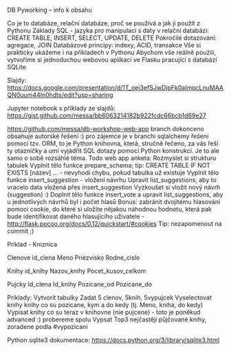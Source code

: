 DB Pyworking – info k obsahu

Co je to databáze, relační databáze, proč se používá a jak ji použít z Pythonu
Základy SQL - jazyka pro manipulaci s daty v relační databázi: CREATE TABLE, INSERT, SELECT, UPDATE, DELETE
Pokročilé dotazování: agregace, JOIN
Databázové principy: indexy, ACID, transakce 
Vše si prakticky ukážeme i na příkladech v Pythonu
Abychom vše reálně použili, vytvoříme si jednoduchou webovou aplikaci ve Flasku pracující s databází SQLite



Slajdy:
https://docs.google.com/presentation/d/1T_oei3efSJwDjpFk0aImpcLnuMAAQN0uum44In0hdts/edit?usp=sharing

Jupyter notebook s příklady ze slajdů: https://gist.github.com/messa/bb6063214182b922fcdc66bcb1d69e27

https://github.com/messa/db-workshop-web-app
branch dokonceno obsahuje autorské řešení :)
pro zájemce je v branchi sqlalchemy řešení pomocí tzv. ORM, to je Python knihovna, která, stručně řečeno, za vás řeší ty otazníčky a umí vyjádřit SQL dotazy pomocí Python konstrukcí. Je to ale samo o sobě rozsáhlé téma.
Todo web app anketa:
Rozmyslet si strukturu tabulek
Vyplnit tělo funkce prepare_schema; tip: CREATE TABLE IF NOT EXISTS [název] … - nevyhodí chybu, pokud tabulka už existuje
Vyplnit tělo funkce insert_suggestion - vložení návrhu
Upravit list_suggestions, aby to vracelo data vložená přes insert_suggestion
Vyzkoušet si vložit nový návrh (suggestion) :)
Doplnit tělo funkce insert_vote a upravit list_suggestions, aby u jednotlivých návrhů byl i počet hlasů
Bonus: zabránit dvojitému hlasování pomocí cookie, do které si uložíte nějakou náhodnou hodnotu, která pak bude identifikovat daného hlasujícího uživatele - http://flask.pocoo.org/docs/0.12/quickstart/#cookies 
Tip: nezapomenout na commit ;)

Priklad - Kniznica

Clenove
id_clena
Meno
Priezvisko
Rodne_cislo

Knihy
id_knihy
Nazov_knihy
Pocet_kusov_celkom

Pujcky
Id_clena
Id_knihy
Pozicane_od
Pozicane_do


Priklady:
Vytvorit tabulky
Zadat 5 clenov, 5knih, 5vypujcek
Vyselectovat knihy knihy co su pozicane, kym a do kedy (tj. Meno, kniha, do kedy)
Vypisat knihy co su teraz v knihovne (nie pujcene) - toto je poněkud advanced :) probereme spolu
Vypsat Top3 nejčastěji půjčované knihy, zoradene podla #vypozicani


Python sqlite3 dokumentace: https://docs.python.org/3/library/sqlite3.html



